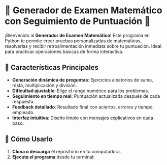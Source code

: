 # 🧮 Generador de Examen Matemático con Seguimiento de Puntuación 📝

¡Bienvenido al **Generador de Examen Matemático**! Este programa en Python te permite crear pruebas personalizadas de matemáticas, resolverlas y recibir retroalimentación inmediata sobre tu puntuación. Ideal para practicar operaciones básicas de forma interactiva.

## 🌟 Características Principales
- **Generación dinámica de preguntas**: Ejercicios aleatorios de suma, resta, multiplicación y división.
- **Dificultad ajustable**: Elige el rango numérico para los problemas.
- **Seguimiento en tiempo real**: Puntuación actualizada después de cada respuesta.
- **Feedback detallado**: Resultado final con aciertos, errores y tiempo empleado.
- **Interfaz intuitiva**: Diseño limpio con mensajes explicativos en cada paso.

## 🚀 Cómo Usarlo
1. **Clona o descarga** el repositorio en tu computadora.
2. **Ejecuta el programa** desde tu terminal: